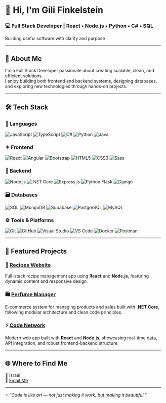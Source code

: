 # 👋 Hi, I'm Gili Finkelstein

### 💻 Full Stack Developer | React • Node.js • Python • C# • SQL  
Building useful software with clarity and purpose

---

## 🚀 About Me
I'm a Full Stack Developer passionate about creating scalable, clean, and efficient solutions.  
I enjoy building both frontend and backend systems, designing databases, and exploring new technologies through hands-on projects.

---

## 🛠️ Tech Stack

### 💬 Languages
![JavaScript](https://img.shields.io/badge/JavaScript-F7DF1E?logo=javascript&logoColor=000) 
![TypeScript](https://img.shields.io/badge/TypeScript-3178C6?logo=typescript&logoColor=fff) 
![C#](https://img.shields.io/badge/C%23-239120?logo=csharp&logoColor=fff) 
![Python](https://img.shields.io/badge/Python-3776AB?logo=python&logoColor=fff) 
![Java](https://img.shields.io/badge/Java-007396?logo=java&logoColor=fff) 

### ⚛️ Frontend
![React](https://img.shields.io/badge/React-61DAFB?logo=react&logoColor=000) 
![Angular](https://img.shields.io/badge/Angular-DD0031?logo=angular&logoColor=fff) 
![Bootstrap](https://img.shields.io/badge/Bootstrap-7952B3?logo=bootstrap&logoColor=fff) 
![HTML5](https://img.shields.io/badge/HTML5-E34F26?logo=html5&logoColor=fff) 
![CSS3](https://img.shields.io/badge/CSS3-1572B6?logo=css3&logoColor=fff) 
![Sass](https://img.shields.io/badge/Sass-CC6699?logo=sass&logoColor=fff)

### 🧠 Backend
![Node.js](https://img.shields.io/badge/Node.js-339933?logo=nodedotjs&logoColor=fff) 
![.NET Core](https://img.shields.io/badge/.NET_Core-512BD4?logo=dotnet&logoColor=fff) 
![Express.js](https://img.shields.io/badge/Express.js-000000?logo=express&logoColor=fff) 
![Python Flask](https://img.shields.io/badge/Flask-000000?logo=flask&logoColor=fff) 
![Django](https://img.shields.io/badge/Django-092E20?logo=django&logoColor=fff)

### 🗃️ Databases
![SQL](https://img.shields.io/badge/SQL-4479A1?logo=sql&logoColor=fff) 
![MongoDB](https://img.shields.io/badge/MongoDB-47A248?logo=mongodb&logoColor=fff) 
![Supabase](https://img.shields.io/badge/Supabase-3ECF8E?logo=supabase&logoColor=000) 
![PostgreSQL](https://img.shields.io/badge/PostgreSQL-336791?logo=postgresql&logoColor=fff) 
![MySQL](https://img.shields.io/badge/MySQL-4479A1?logo=mysql&logoColor=fff)

### ⚙️ Tools & Platforms
![Git](https://img.shields.io/badge/Git-F05032?logo=git&logoColor=fff) 
![GitHub](https://img.shields.io/badge/GitHub-181717?logo=github&logoColor=fff) 
![Visual Studio](https://img.shields.io/badge/Visual_Studio-5C2D91?logo=visualstudio&logoColor=fff) 
![VS Code](https://img.shields.io/badge/VS_Code-0078D4?logo=visualstudiocode&logoColor=fff) 
![Docker](https://img.shields.io/badge/Docker-2496ED?logo=docker&logoColor=fff) 
![Postman](https://img.shields.io/badge/Postman-FF6C37?logo=postman&logoColor=fff)

---

## 🌟 Featured Projects

### 🍴 [Recipes Website](https://github.com/GiliFinkelstein/Recipes-Website.git)
Full-stack recipe management app using **React** and **Node.js**, featuring dynamic content and responsive design.

### 🛍️ [Perfume Manager](https://github.com/GiliFinkelstein/PerfumeManager.git)
E-commerce system for managing products and sales built with **.NET Core**, following modular architecture and clean code principles.

### ⚡ [Code Network](https://github.com/GiliFinkelstein/CodeNetwork.git)
Modern web app built with **React** and **Node.js**, showcasing real-time data, API integration, and robust frontend-backend structure.

---

## 🌐 Where to Find Me
📍 Israel  
💌 [Email Me](mailto:9154919@gmail.com)

---

⭐ *“Code is like art — not just making it work, but making it beautiful.”*
